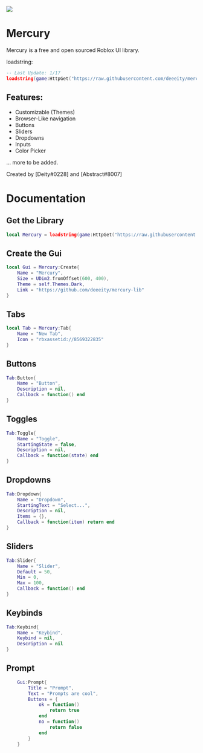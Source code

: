 

<p align="left">
  <img src="https://cdn.discordapp.com/attachments/929706675022233640/932699962767200327/icons8-moon-15.png"/>
</p>

# Mercury

Mercury is a free and open sourced Roblox UI library.

loadstring:
```lua
-- Last Update: 1/17
loadstring(game:HttpGet("https://raw.githubusercontent.com/deeeity/mercury-lib/master/src.lua"))()
```

## Features:
- Customizable (Themes)
- Browser-Like navigation
- Buttons
- Sliders
- Dropdowns
- Inputs
- Color Picker

... more to be added.

Created by [Deity#0228] and [Abstract#8007]

# Documentation

## Get the Library
```lua
local Mercury = loadstring(game:HttpGet("https://raw.githubusercontent.com/deeeity/mercury-lib/master/src.lua"))()
```

## Create the Gui
```lua
local Gui = Mercury:Create{
    Name = "Mercury",
    Size = UDim2.fromOffset(600, 400),
    Theme = self.Themes.Dark,
    Link = "https://github.com/deeeity/mercury-lib"
}
```

## Tabs
```lua
local Tab = Mercury:Tab{
	Name = "New Tab",
	Icon = "rbxassetid://8569322835"
}
```

## Buttons
```lua
Tab:Button{
	Name = "Button",
	Description = nil,
	Callback = function() end
}
```

## Toggles
```lua
Tab:Toggle{
	Name = "Toggle",
	StartingState = false,
	Description = nil,
	Callback = function(state) end
}
```

## Dropdowns
```lua
Tab:Dropdown{
	Name = "Dropdown",
	StartingText = "Select...",
	Description = nil,
	Items = {},
	Callback = function(item) return end
}
```

## Sliders
```lua
Tab:Slider{
	Name = "Slider",
	Default = 50,
	Min = 0,
	Max = 100,
	Callback = function() end
}
```

## Keybinds
```lua
Tab:Keybind{
	Name = "Keybind",
	Keybind = nil,
	Description = nil
}
```

## Prompt
```lua
	Gui:Prompt{
		Title = "Prompt",
		Text = "Prompts are cool",
		Buttons = {
			ok = function()
				return true
			end
			no = function()
				return false
			end
		}
	}
```